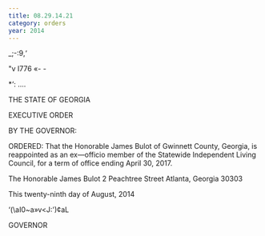```yaml
---
title: 08.29.14.21
category: orders
year: 2014
---
```

_;-:9,‘

  
 

"v I776 «-
\-

*‘: ....

THE STATE OF GEORGIA

EXECUTIVE ORDER

BY THE GOVERNOR:

ORDERED: That the Honorable James Bulot of Gwinnett County, Georgia, is
reappointed as an ex—officio member of the Statewide Independent
Living Council, for a term of office ending April 30, 2017.

The Honorable James Bulot
2 Peachtree Street
Atlanta, Georgia 30303

This twenty-ninth day of August, 2014

‘(\aI0~a»v\<J:')¢aL

GOVERNOR

